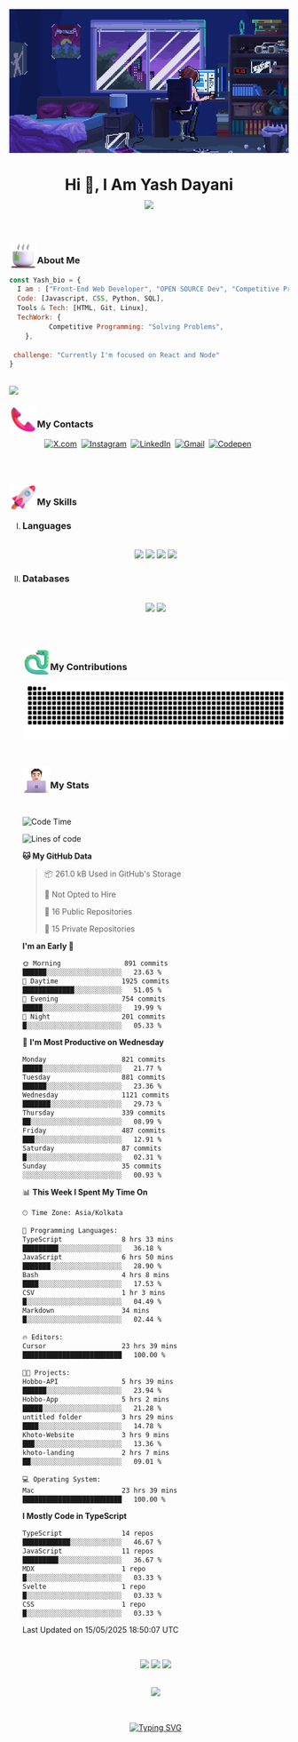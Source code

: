 <img align='center' src="header.gif" >

<div align="center">
    <h1>Hi 👋, I Am Yash Dayani <br> <img src="https://komarev.com/ghpvc/?username=YashDayani&color=F8BAAA&style=flat"></h1><br>
</div>

<br>
        
<img align='left' src="https://github.com/Ayon-SSP/Ayon-SSP/blob/main/Profile2/cofi.png" width="50">
<h3>About Me</h3>

```javascript
const Yash_bio = {
  I am : ["Front-End Web Developer", "OPEN SOURCE Dev", "Competitive Programming"],
  Code: [Javascript, CSS, Python, SQL],
  Tools & Tech: [HTML, Git, Linux],
  TechWork: {
          Competitive Programming: "Solving Problems",
    },

 challenge: "Currently I'm focused on React and Node"
}
```

<br/>
 <img src="https://github-profile-trophy.vercel.app/?username=yashdayani&column=8&margin-w=20&margin-h=20">
<br/>
<br/>

<img align='left' src="Telephone.png" width="50">
<h3>My Contacts</h3>
<div align="center"> 
    <a href="https://twitter.com/yash_dayani"><img src="https://img.shields.io/badge/X-%23000000.svg?style=for-the-badge&logo=X&logoColor=white" alt="X.com" /></a>&nbsp;
    <a href="https://instagram.com/yash.dayani"><img src="https://img.shields.io/badge/instagram-%23E4405F.svg?&style=for-the-badge&logo=instagram&logoColor=white" alt="Instagram" /></a>&nbsp;
    <a href="https://www.linkedin.com/in/yashday/"><img src="https://img.shields.io/badge/linkedin-%230077B5.svg?&style=for-the-badge&logo=linkedin&logoColor=white" alt="LinkedIn" /></a>&nbsp;
    <a href="mailto:yashdayani0@gmail.com?cc=yash4work+viaGithub@proton.me&subject=Hello%20Yash!"><img src="https://img.shields.io/badge/gmail-%23D14836.svg?&style=for-the-badge&logo=gmail&logoColor=white" alt="Gmail"/></a>&nbsp;
    <a href="https://codepen.io/YashDayani/pens/public"><img src="https://img.shields.io/badge/Codepen-000000?style=for-the-badge&logo=codepen&logoColor=white" alt="Codepen" /></a>&nbsp;
</div>

<br/>
<h2></h2>
<br/>

<img align='left' src="Rocket.png" width="50">
<h3>My Skills</h3>
<ol type="I">
    <li><h3>Languages</h3> <br>
        <!-- Languages -->
        <div align="center"> 
            <img src="https://img.shields.io/badge/html5-%23E34F26.svg?style=for-the-badge&logo=html5&logoColor=white&color=F4470B">
            <img src="https://img.shields.io/badge/css3-%231572B6.svg?style=for-the-badge&logo=css3&logoColor=white&color=2862E9">
            <img src="https://img.shields.io/badge/javascript-%23323330.svg?style=for-the-badge&logo=javascript&logoColor=%23F7DF1E">
            <img src="https://img.shields.io/badge/python-3670A0?style=for-the-badge&logo=python&logoColor=ffdd54&color=4886B7">
        </div>
    </li>
    <li><h3>Databases</h3> <br>
        <!-- Database -->
        <div align="center">
            <img src="https://img.shields.io/badge/sqlite-%2307405e.svg?style=for-the-badge&logo=sqlite&logoColor=white">
            <img src="https://img.shields.io/badge/mysql-4479A1.svg?style=for-the-badge&logo=mysql&logoColor=white">
        </div> 
<!-- Frameworks -->
<!-- Tools -->
<!-- OS <img src=""> -->

<br/>
<h2></h2>
<br/>

<img align='left' src="Snake.png" width="50">
<h3>My Contributions</h3>
<img alt="snake eating my contributions" src="https://raw.githubusercontent.com/yashdayani/yashdayani/output/github-contribution-grid-snake.svg">

<br/>
<h2></h2>
<br/>

<img align='left' src="Stats.png" width="50">
<h3>My Stats</h3>
<br>

<!--START_SECTION:waka-->
![Code Time](http://img.shields.io/badge/Code%20Time-620%20hrs%2020%20mins-blue)

![Lines of code](https://img.shields.io/badge/From%20Hello%20World%20I%27ve%20Written-2.1%20million%20lines%20of%20code-blue)

**🐱 My GitHub Data** 

> 📦 261.0 kB Used in GitHub's Storage 
 > 
> 🚫 Not Opted to Hire
 > 
> 📜 16 Public Repositories 
 > 
> 🔑 15 Private Repositories 
 > 
**I'm an Early 🐤** 

```text
🌞 Morning                891 commits         ██████░░░░░░░░░░░░░░░░░░░   23.63 % 
🌆 Daytime                1925 commits        █████████████░░░░░░░░░░░░   51.05 % 
🌃 Evening                754 commits         █████░░░░░░░░░░░░░░░░░░░░   19.99 % 
🌙 Night                  201 commits         █░░░░░░░░░░░░░░░░░░░░░░░░   05.33 % 
```
📅 **I'm Most Productive on Wednesday** 

```text
Monday                   821 commits         █████░░░░░░░░░░░░░░░░░░░░   21.77 % 
Tuesday                  881 commits         ██████░░░░░░░░░░░░░░░░░░░   23.36 % 
Wednesday                1121 commits        ███████░░░░░░░░░░░░░░░░░░   29.73 % 
Thursday                 339 commits         ██░░░░░░░░░░░░░░░░░░░░░░░   08.99 % 
Friday                   487 commits         ███░░░░░░░░░░░░░░░░░░░░░░   12.91 % 
Saturday                 87 commits          █░░░░░░░░░░░░░░░░░░░░░░░░   02.31 % 
Sunday                   35 commits          ░░░░░░░░░░░░░░░░░░░░░░░░░   00.93 % 
```


📊 **This Week I Spent My Time On** 

```text
🕑︎ Time Zone: Asia/Kolkata

💬 Programming Languages: 
TypeScript               8 hrs 33 mins       █████████░░░░░░░░░░░░░░░░   36.18 % 
JavaScript               6 hrs 50 mins       ███████░░░░░░░░░░░░░░░░░░   28.90 % 
Bash                     4 hrs 8 mins        ████░░░░░░░░░░░░░░░░░░░░░   17.53 % 
CSV                      1 hr 3 mins         █░░░░░░░░░░░░░░░░░░░░░░░░   04.49 % 
Markdown                 34 mins             █░░░░░░░░░░░░░░░░░░░░░░░░   02.44 % 

🔥 Editors: 
Cursor                   23 hrs 39 mins      █████████████████████████   100.00 % 

🐱‍💻 Projects: 
Hobbo-API                5 hrs 39 mins       ██████░░░░░░░░░░░░░░░░░░░   23.94 % 
Hobbo-App                5 hrs 2 mins        █████░░░░░░░░░░░░░░░░░░░░   21.28 % 
untitled folder          3 hrs 29 mins       ████░░░░░░░░░░░░░░░░░░░░░   14.78 % 
Khoto-Website            3 hrs 9 mins        ███░░░░░░░░░░░░░░░░░░░░░░   13.36 % 
khoto-landing            2 hrs 7 mins        ██░░░░░░░░░░░░░░░░░░░░░░░   09.01 % 

💻 Operating System: 
Mac                      23 hrs 39 mins      █████████████████████████   100.00 % 
```

**I Mostly Code in TypeScript** 

```text
TypeScript               14 repos            ████████████░░░░░░░░░░░░░   46.67 % 
JavaScript               11 repos            █████████░░░░░░░░░░░░░░░░   36.67 % 
MDX                      1 repo              █░░░░░░░░░░░░░░░░░░░░░░░░   03.33 % 
Svelte                   1 repo              █░░░░░░░░░░░░░░░░░░░░░░░░   03.33 % 
CSS                      1 repo              █░░░░░░░░░░░░░░░░░░░░░░░░   03.33 % 
```




 Last Updated on 15/05/2025 18:50:07 UTC
<!--END_SECTION:waka-->

<br>

<div align=center>
  <p align="center">
  <img height="50%" width="auto" src ="https://github-readme-stats.vercel.app/api?username=yashdayani&show_icons=true&count_private=true&theme=swift&hide_border=true&hide=issues,contribs&bg_color=00000000">
  <img height="50%" width="auto" src ="https://github-readme-stats.vercel.app/api/top-langs/?username=yashdayani&layout=compact&hide_border=true&theme=swift&bg_color=00000000&langs_count=6">
  <img src ="https://github-readme-streak-stats.herokuapp.com?user=yashdayani&theme=swift&hide_border=true&background=FFFFFF00">
  <br>
  <br>

<!-- <p align="center">
  <img align="left" src ="https://github-readme-stats.vercel.app/api/pin/?username=yashdayani&repo=Netflix-Clone">
  <img align="right" src ="https://github-readme-stats.vercel.app/api/pin/?username=yashdayani&repo=Netflix-Clone">
</p> -->

<a href="#" align='left'><img src="https://raw.githubusercontent.com/Tarikul-Islam-Anik/Animated-Fluent-Emojis/master/Emojis/Hand%20gestures/Backhand%20Index%20Pointing%20Up%20Light%20Skin%20Tone.png" width="50"></a>

<br>

<a href="#" align='left'><img src="https://readme-typing-svg.demolab.com?font=Roboto&weight=700&size=20&duration=1500&pause=3000&color=1F2328&center=true&vCenter=true&random=false&width=435&lines=‎‎‎‎‎SCROLL+TO+TOP" alt="Typing SVG" /></a>
